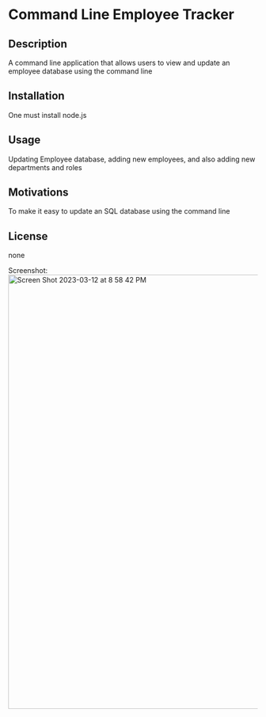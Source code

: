 # Command Line Employee Tracker

## Description

A command line application that allows users to view and update an employee database using the command line

## Installation

One must install node.js 

## Usage

Updating Employee database, adding new employees, and also adding new departments and roles

## Motivations

To make it easy to update an SQL database using the command line

## License

none

Screenshot:
<img width="878" alt="Screen Shot 2023-03-12 at 8 58 42 PM" src="https://user-images.githubusercontent.com/119153047/224604876-133882ce-4181-47be-9c8a-371ad8897ab8.png">
